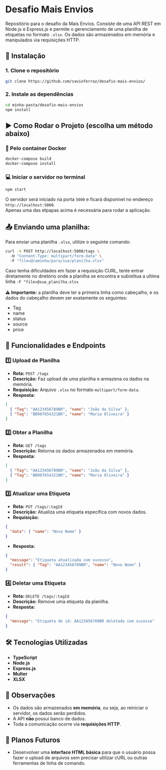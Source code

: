 # Desafio Mais Envios

Repositório para o desafio da Mais Envios. Consiste de uma API REST em Node.js e Express.js e permite o gerenciamento de uma planilha de etiquetas no formato `.xlsx`. Os dados são armazenados em memória e manipulados via requisições HTTP.

## 🚀 Instalação

### 1. Clone o repositório
```sh
git clone https://github.com/savioferraz/desafio-mais-envios/
```

### 2. Instale as dependências
```sh
cd minha-pasta/desafio-mais-envios
npm install
```

## ▶️ Como Rodar o Projeto (escolha um método abaixo)

### 🐋 Pelo container Docker
```sh
docker-compose build
docker-compose install
```

### 💻 Iniciar o servidor no terminal
```sh
npm start
```

O servidor será iniciado na porta `5000` e ficará disponível no endereço `http://localhost:5000`. \
Apenas uma das etpapas acima é necessária para rodar a aplicação.

## 📤 Enviando uma planilha:

Para enviar uma planilha `.xlsx`, utilize o seguinte comando:
```sh
curl -X POST http://localhost:5000/tags \ 
  -H "Content-Type: multipart/form-data" \ 
  -F "file=@caminho/para/sua/planilha.xlsx"
```
Caso tenha dificuldades em fazer a requisição CURL, tente entrar diretamente no diretório onde a planilha se encontra e subistitua a ultima linha `-F "file=@sua_planilha.xlsx` \
\
⚠️ **Importante:** a planilha deve ter a primeira linha como cabeçalho, e os dados do cabeçalho devem ser exatamente os seguintes:
- Tag
- name
- status
- source
- price


## 🔄 Funcionalidades e Endpoints

### 1️⃣ **Upload de Planilha**
- **Rota:** `POST /tags`
- **Descrição:** Faz upload de uma planilha e armazena os dados na memória.
- **Requisição:** Arquivo `.xlsx` no formato `multipart/form-data`.
- **Resposta:**
```json
[
  { "Tag": "AA123456789BR", "name": "João da Silva" },
  { "Tag": "BB987654321BR", "name": "Maria Oliveira" }
]
```

### 2️⃣ **Obter a Planilha**
- **Rota:** `GET /tags`
- **Descrição:** Retorna os dados armazenados em memória.
- **Resposta:**
```json
[
  { "Tag": "AA123456789BR", "name": "João da Silva" },
  { "Tag": "BB987654321BR", "name": "Maria Oliveira" }
]
```

### 3️⃣ **Atualizar uma Etiqueta**
- **Rota:** `PUT /tags/:tagId`
- **Descrição:** Atualiza uma etiqueta específica com novos dados.
- **Requisição:**
```json
{
  "data": { "name": "Novo Nome" }
}
```
- **Resposta:**
```json
{
  "message": "Etiqueta atualizada com sucesso",
  "result": { "Tag": "AA123456789BR", "name": "Novo Nome" }
}
```

### 4️⃣ **Deletar uma Etiqueta**
- **Rota:** `DELETE /tags/:tagId`
- **Descrição:** Remove uma etiqueta da planilha.
- **Resposta:**
```json
{
  "message": "Etiqueta de id: AA123456789BR deletada com sucesso"
}
```

## 🛠 Tecnologias Utilizadas
- **TypeScript**
- **Node.js**
- **Express.js**
- **Multer**
- **XLSX**

## 📝 Observações
- Os dados são armazenados **em memória**, ou seja, ao reiniciar o servidor, os dados serão perdidos.
- A API **não** possui banco de dados.
- Toda a comunicação ocorre via **requisições HTTP**.

## 📅 Planos Futuros

- Desenvolver uma **interface HTML básica** para que o usuário possa fazer o upload de arquivos sem precisar utilizar cURL ou outras ferramentas de linha de comando.
